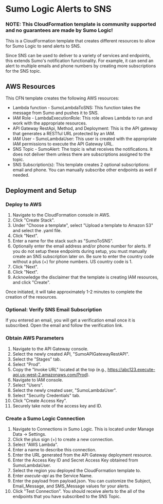 # Sumo Logic Alerts to SNS

### NOTE: This CloudFormation template is community supported and no guarantees are made by Sumo Logic!

This is a CloudFormation template that creates different resources to allow for Sumo Logic to send alerts to SNS.

Since SNS can be used to deliver to a variety of services and endpoints, this extends Sumo's notification functionality. For example, it can send an alert to multiple emails and phone numbers by creating more subscriptions for the SNS topic. 

## AWS Resources

This CFN template creates the following AWS resources:

* Lambda function - SumoLambdaToSNS: This function takes the message from Sumo and pushes it to SNS.
* IAM Role - LambdaExecutionRole: This role allows Lambda to run and work with the appropriate resources.
* API Gateway RestApi, Method, and Deployment: This is the API gateway that generates a RESTful URL protected by an IAM.
* IAM User - SumoLambdaUser: This user is created with the appropriate IAM permissions to execute the API Gateway URL.
* SNS Topic - SumoAlert: The topic is what receives the notifications. It does not deliver them unless there are subscriptions assigned to the topic.
* SNS Subscription(s):  This template creates 2 optional subscriptions: email and phone. You can manually subscribe other endpoints as well if needed.

## Deployment and Setup

### Deploy to AWS

1. Navigate to the CloudFormation console in AWS.
2. Click "Create Stack".
3. Under "Choose a template", select "Upload a template to Amazon S3" and select the .yaml file. 
4. Click "Next".
5. Enter a name for the stack such as "SumoToSNS".
6. Optionally enter the email address and/or phone number for alerts. If you do not setup these endpoints during setup, you must manually create an SNS subscription later on. Be sure to enter the country code without a plus (+) for phone numbers. US country code is 1.
7. Click "Next".
8. Click "Next".
9. Acknowledge the disclaimer that the template is creating IAM resources, and click "Create".

Once initiated, it will take approximately 1-2 minutes to complete the creation of the resources.

### Optional: Verify SNS Email Subscription

If you entered an email, you will get a verification email once it is subscribed. Open the email and follow the verification link.

### Obtain AWS Parameters

1. Navigate to the API Gateway console. 
2. Select the newly created API, "SumoAPIGatewayRestAPI".
3. Select the "Stages" tab.
4. Select "Prod".
5. Copy the "Invoke URL" located at the top (e.g., https://abc123.execute-api.us-west-2.amazonaws.com/Prod).
6. Navigate to IAM console.
7. Select "Users".
8. Select the newly created user, "SumoLambdaUser".
9. Select "Security Credentials" tab.
10. Click "Create Access Key". 
11. Securely take note of the access key and ID.


### Create a Sumo Logic Connection

1. Navigate to Connections in Sumo Logic. This is located under Manage Data -> Settings.
2. Click the plus sign (+) to create a new connection.
3. Select "AWS Lambda".
4. Enter a name to describe this connection.
5. Enter the URL generated from the API Gateway deployment resource.
6. Enter the Access Key ID and Secret Access Key obtained from SumoLambdaUser.
7. Select the region you deployed the CloudFormation template to. 
8. Enter *execute-api* as the Service Name.
9. Enter the payload from payload.json. You can customize the Subject, Email_Message, and SMS_Message values for your alerts.
10. Click "Test Connection". You should receive alerts to the all of the endpoints that you have subscribed to the SNS Topic.